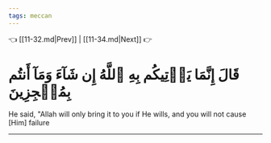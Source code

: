 ```yaml
---
tags: meccan
---
```


👈 [[11-32.md|Prev]] | [[11-34.md|Next]] 👉

# قَالَ إِنَّمَا يَأۡتِيكُم بِهِ ٱللَّهُ إِن شَآءَ وَمَآ أَنتُم بِمُعۡجِزِينَ

He said, "Allah will only bring it to you if He wills, and you will not cause [Him] failure

---

